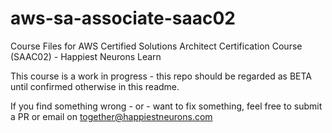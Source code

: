 # aws-sa-associate-saac02
Course Files for AWS Certified Solutions Architect Certification Course (SAAC02) - Happiest Neurons Learn

This course is a work in progress - this repo should be regarded as BETA until confirmed otherwise in this readme.

If you find something wrong - or - want to fix something, feel free to submit a PR or email on together@happiestneurons.com
